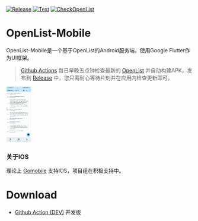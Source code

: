 [![Release](https://github.com/OpenListTeam/OpenList-Mobile/actions/workflows/release.yaml/badge.svg)](https://github.com/OpenListTeam/OpenList-Mobile/actions/workflows/release.yaml)
[![Test](https://github.com/OpenListTeam/OpenList-Mobile/actions/workflows/build.yaml/badge.svg)](https://github.com/OpenListTeam/OpenList-Mobile/actions/workflows/build.yaml)
[![CheckOpenList](https://github.com/OpenListTeam/OpenList-Mobile/actions/workflows/sync_openlist.yaml/badge.svg)](https://github.com/OpenListTeam/OpenList-Mobile/actions/workflows/sync_openlist.yaml)

# OpenList-Mobile

OpenList-Mobile是一个基于OpenList的Android服务端，使用Google Flutter作为UI框架。

> [Github Actions](https://github.com/OpenListTeam/OpenList-Mobile/actions/workflows/sync_openlist.yaml)
> 每日早晚五点钟检查最新的 [OpenList](https://github.com/OpenListTeam/OpenList/releases)
> 并自动构建APK，发布到 [Release](https://github.com/OpenListTeam/OpenList-Mobile/releases)
> 中，您只需耐心等待片刻并在应用内检查更新即可。

<img src="./images/openlist.jpg" height="150px">

### 关于IOS
理论上 [Gomobile](https://pkg.go.dev/golang.org/x/mobile/cmd/gomobile?utm_source=godoc#hdr-Build_a_library_for_Android_and_iOS) 支持IOS，项目组在积极支持中。

# Download

- [Github Action (DEV)](https://github.com/OpenListTeam/OpenList-Mobile/actions/workflows/build.yaml) 开发版


